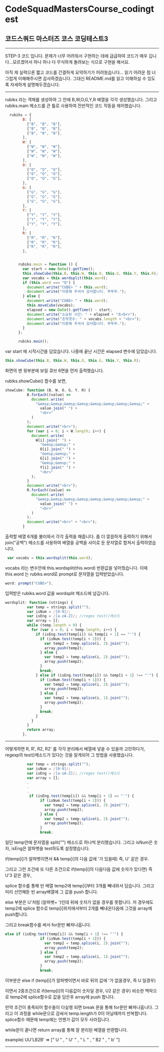 # CodeSquadMastersCourse_codingtest

## 코드스쿼드 마스터즈 코스 코딩테스트3

---

STEP-3 코드 입니다. 문제가 너무 어려워서 구현하는 데에 급급하여 코드가 매우 깁니다...모르겠어서 하나 하나 다 무식하게 돌려보는 식으로 구현을 해서요.

아직 제 실력으론 짧고 코드를 간결하게 요약하기가 어려웠습니다... 읽기 어려운 점 너그럽게 이해해주시면 감사하겠습니다. 그대신 README.md를 읽고 이해하실 수 있도록 자세하게 설명해두겠습니다.

---

rubiks 라는 객체를 생성하여 그 안에 B,W,O,G,Y,R 배열을 각각 생성했습니다.
그리고 rubiks.main 메소드를 큰 틀로 사용하여 전반적인 코드 작동을 제어했습니다.

```Javascript
  rubiks = {
        B: [
          ["B", "B", "B"],
          ["B", "B", "B"],
          ["B", "B", "B"],
        ],
        W: [
          ["W", "W", "W"],
          ["W", "W", "W"],
          ["W", "W", "W"],
        ],
        O: [
          ["O", "O", "O"],
          ["O", "O", "O"],
          ["O", "O", "O"],
        ],
        G: [
          ["G", "G", "G"],
          ["G", "G", "G"],
          ["G", "G", "G"],
        ],
        Y: [
          ["Y", "Y", "Y"],
          ["Y", "Y", "Y"],
          ["Y", "Y", "Y"],
        ],
        R: [
          ["R", "R", "R"],
          ["R", "R", "R"],
          ["R", "R", "R"],
        ],
```

```Javascript

      rubiks.main = function () {
        var start = new Date().getTime();
        this.showCube(this.B, this.W, this.O, this.G, this.Y, this.R);
        var vocabs = this.wordsplit(this.word);
        if (this.word === "Q") {
          document.write("CUBE> " + this.word);
          document.write("이용해 주셔서 감사합니다. 뚜뚜뚜.");
        } else {
          document.write("CUBE> " + this.word);
          this.moveCube(vocabs);
          elapsed = new Date().getTime() - start;
          document.write("소요된 시간: " + elapsed + "초<br>");
          document.write("조작갯수: " + vocabs.length + "<br>");
          document.write("이용해 주셔서 감사합니다. 뚜뚜뚜.");
        }
      };

      rubiks.main();
```

var start 에 시작시간을 담았습니다. 나중에 끝난 시간은 elapsed 변수에 담았습니다.

```Javascript
this.showCube(this.B, this.W, this.O, this.G, this.Y, this.R);
```

화면의 맨 윗부분에 보일 큐브 6면을 먼저 출력했습니다.

rubiks.showCube() 함수를 보면,

```Javascript
showCube: function (B, W, O, G, Y, R) {
          B.forEach((value) =>
            document.write(
              "&emsp;&emsp;&emsp;&emsp;&emsp;&emsp;&emsp;&emsp;" +
                value.join(" ") +
                "<br>"
            )
          );
          document.write("<br>");
          for (var i = 0; i < W.length; i++) {
            document.write(
              W[i].join(" ") +
                "&emsp;&emsp;" +
                O[i].join(" ") +
                "&emsp;&emsp;" +
                G[i].join(" ") +
                "&emsp;&emsp;" +
                Y[i].join(" ") +
                "<br>"
            );
          }
          document.write("<br>");
          R.forEach((value) =>
            document.write(
              "&emsp;&emsp;&emsp;&emsp;&emsp;&emsp;&emsp;&emsp;" +
                value.join(" ") +
                "<br>"
            )
          );
          document.write("<br>" + "<br>");
        }
```

출력할 배열 6개를 불러와서 각각 출력을 해줍니다. 좀 더 깔끔하게 출력하기 위해서 join("공백") 메소드를 사용하여 배열을 공백을 사이로 둔 문자열로 합쳐서 출력하였습니다.

```Javascript
 var vocabs = this.wordsplit(this.word);
```

vocabs 라는 변수안에 this.wordsplit(this.word) 반환값을 넣어줬습니다.
이때 this.word 는 rubiks.word로 prompt로 문자열을 입력받았습니다.

```Javascript
word: prompt("CUBE>"),
```

입력받은 rubiks.word 값을 wordsplit 메소드에 넘깁니다.

```Javascript
wordsplit: function (strings) {
          var temp = strings.split("");
          var isNum = /[0-9]/;
          var isEng = /[a-zA-Z]/; //regex test()메소드
          var array = [];
          while (temp.length > 0) {
            for (var i = 0; i < temp.length; i++) {
              if (isEng.test(temp[i]) && temp[i + 1] == "'") {
                if (isNum.test(temp[i + 2])) {
                  var temp2 = temp.splice(i, 3).join("");
                  array.push(temp2);
                } else {
                  var temp2 = temp.splice(i, 2).join("");
                  array.push(temp2);
                }
                break;
              } else if (isEng.test(temp[i]) && temp[i + 1] !== "'") {
                if (isNum.test(temp[i + 1])) {
                  var temp2 = temp.splice(i, 2).join("");
                  array.push(temp2);
                } else {
                  var temp2 = temp.splice(i, 1).join("");
                  array.push(temp2);
                }
                break;
              }
            }
          }
          return array;
        },
```

---

어떻게하면 R, R', R2, R2' 를 각각 분리해서 배열에 넣을 수 있을까 고민하다가, regexp의 test()메소드가 있다는 것을 알게되어 그 방법을 사용했습니다.

```Javascript
          var temp = strings.split("");
          var isNum = /[0-9]/;
          var isEng = /[a-zA-Z]/; //regex test()메소드
          var array = [];
          .
          .
          .
           if (isEng.test(temp[i]) && temp[i + 1] == "'") {
                if (isNum.test(temp[i + 2])) {
                  var temp2 = temp.splice(i, 3).join("");
                  array.push(temp2);
                } else {
                  var temp2 = temp.splice(i, 2).join("");
                  array.push(temp2);
                }
                break;

```

일단 temp안에 문자열을 split("") 메소드로 하나씩 분리했습니다.
그리고 isNum은 숫자, isEng은 알파벳을 test하도록 설정했습니다.

if(temp[i]가 알파벳이면서 && temp[i]의 다음 값에 '가 있을때) 즉, U' 같은 경우.

그리고 그런 조건에 또 다른 조건으로 if(temp[i]의 다음다음 값에 숫자가 있다면) 즉 U'3 같은 경우,

splice 함수를 통해 빈 배열 temp2에 temp[i]부터 3개를 빼내와서 담습니다.
그리고 미리 선언해둔 빈 array배열에 그 값을 push 합니다.

else 부분은 U'처럼 (알파벳+ ')인데 뒤에 숫자가 없을 경우를 뜻합니다. 저 경우에도 temp2에 splice 함수로 temp[i]위치에서부터 2개를 빼내온다음에 그것을 array에 push합니다.

그리고 break함수를 써서 for문만 빠져나옵니다.

```Javascript
else if (isEng.test(temp[i]) && temp[i + 1] !== "'") {
                if (isNum.test(temp[i + 1])) {
                  var temp2 = temp.splice(i, 2).join("");
                  array.push(temp2);
                } else {
                  var temp2 = temp.splice(i, 1).join("");
                  array.push(temp2);
                }
                break;
```

이부분은 else if (temp[i]가 알파벳이면서 바로 뒤의 값에 '가 없을경우, 즉 U 일경우)

이면서 2중조건으로 if(temp[i]의 다음값이 숫자일 경우, U2 같은 경우)
비슷한 맥락으로 temp2에 splice함수로 값을 담은후 array에 push 합니다.

만약 조건이 충족되어 함수들이 다실행 되면 break 문을 통해 for문만 빠져나옵니다.
그리고 이 과정을 while문으로 감싸서 temp.length가 0이 아닐때까지 반복합니다. splice함수 때문에 temp에는 언젠가 값이 모두 사라집니다.

while문이 끝나면 return array를 통해 잘 분리된 배열을 반환합니다.

example) UU'LB2B' => [" U " , " U' " , " L " , " B2 " , " b' "]

---
